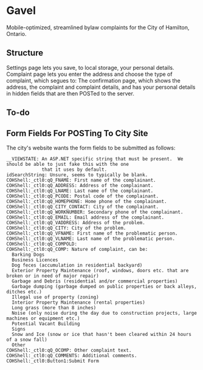 # Gavel

Mobile-optimized, streamlined bylaw complaints for the City of Hamilton, Ontario.

## Structure

Settings page lets you save, to local storage, your personal details.
Complaint page lets you enter the address and choose the type of complaint, which segues to:
The confirmation page, which shows the address, the complaint and complaint details, and has your personal details
  in hidden fields that are then POSTed to the server.

## To-do



## Form Fields For POSTing To City Site

The city's website wants the form fields to be submitted as follows:

    __VIEWSTATE: An ASP.NET specific string that must be present.  We should be able to just fake this with the one
                 that it uses by default.
    idSearchString: Unsure, seems to typically be blank.
    COHShell:_ctl0:qQ_FNAME: First name of the complainant.
    COHShell:_ctl0:qQ_ADDRESS: Address of the complainant.
    COHShell:_ctl0:qQ_LNAME: Last name of the complainant.
    COHShell:_ctl0:qQ_PCODE: Postal code of the complainant.
    COHShell:_ctl0:qQ_HOMEPHONE: Home phone of the complainant.
    COHShell:_ctl0:qQ_CITY_CONTACT: City of the complainant.
    COHShell:_ctl0:qQ_WORKNUMBER: Secondary phone of the complainant.
    COHShell:_ctl0:qQ_EMAIL: Email address of the complainant.
    COHShell:_ctl0:qQ_VADDRESS: Address of the problem.
    COHShell:_ctl0:qQ_CITY: City of the problem.
    COHShell:_ctl0:qQ_VFNAME: First name of the problematic person.
    COHShell:_ctl0:qQ_VLNAME: Last name of the problematic person.
    COHShell:_ctl0:qQ_COMPOLD:
    COHShell:_ctl0:qQ_COMP: Nature of complaint, can be:
      Barking Dogs
      Business Licences
      Dog feces (accumulation in residential backyard)
      Exterior Property Maintenance (roof, windows, doors etc. that are broken or in need of major repair)
      Garbage and Debris (residential and/or commercial properties)
      Garbage dumping (garbage dumped on public properties or back alleys, ditches etc.)
      Illegal use of property (zoning)
      Interior Property Maintenance (rental properties) 
      Long grass (more than 8 inches)
      Noise (only noise during the day due to construction projects, large machines or equipment etc.)
      Potential Vacant Building
      Signs
      Snow and Ice (snow or ice that hasn't been cleared within 24 hours of a snow fall)
      Other
    COHShell:_ctl0:qQ_OCOMP: Other complaint text.
    COHShell:_ctl0:qQ_COMMENTS: Additional comments.
    COHShell:_ctl0:Button1:Submit Form
